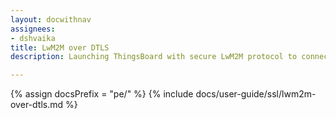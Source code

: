 ```yaml
---
layout: docwithnav
assignees:
- dshvaika
title: LwM2M over DTLS
description: Launching ThingsBoard with secure LwM2M protocol to connect your IoT devices and projects.

---
```


{% assign docsPrefix = "pe/" %}
{% include docs/user-guide/ssl/lwm2m-over-dtls.md %}